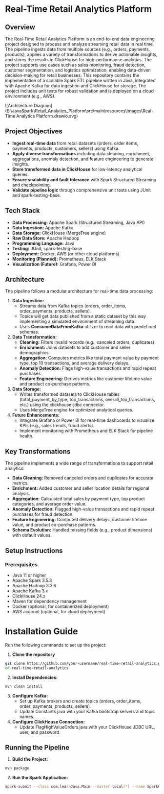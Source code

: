# Real-Time Retail Analytics Platform

## Overview
The Real-Time Retail Analytics Platform is an end-to-end data engineering project designed to process and analyze streaming retail data in real time. The pipeline ingests data from multiple sources (e.g., orders, payments, products), applies a variety of transformations to derive actionable insights, and stores the results in ClickHouse for high-performance analytics. The project supports use cases such as sales monitoring, fraud detection, customer segmentation, and logistics optimization, enabling data-driven decision-making for retail businesses.
This repository contains the implementation of a scalable Spark ETL pipeline written in Java, integrated with Apache Kafka for data ingestion and ClickHouse for storage. The project includes unit tests for robust validation and is deployed on a cloud environment (e.g., AWS).

![Architecture Diagram](E:\JavaSpark\Retail_Analytics_Platform\src\main\resources\images\Real-Time Analytics Platform.drawio.svg)
## Project Objectives
- **Ingest real-time data** from retail datasets (orders, order items, payments, products, customers, sellers) using Kafka.
- **Apply diverse transformations** including data cleaning, enrichment, aggregations, anomaly detection, and feature engineering to generate insights.
- **Store transformed data in ClickHouse** for low-latency analytical queries.
- **Ensure scalability and fault tolerance** with Spark Structured Streaming and checkpointing.
- **Validate pipeline logic** through comprehensive unit tests using JUnit and spark-testing-base.

## Tech Stack
- **Data Processing:** Apache Spark (Structured Streaming, Java API)
- **Data Ingestion:** Apache Kafka
- **Data Storage:** ClickHouse (MergeTree engine)
- **Raw Data Store:** Apache Hadoop
- **Programming Language:** Java
- **Testing:** JUnit, spark-testing-base
- **Deployment:** Docker, AWS (or other cloud platforms)
- **Monitoring (Planned):** Prometheus, ELK Stack
- **Visualization (Future):** Grafana, Power BI

## Architecture
The pipeline follows a modular architecture for real-time data processing:
1. **Data Ingestion:**
    - Streams data from Kafka topics (orders, order_items, order_payments, products, sellers).
    - Topics will get data published from a static dataset by this way implementing a simulated environment of streaming data.
    - Uses **ConsumeDataFromKafka** utilizer to read data with predefined schemas.
2. **Data Transformation:**
    - **Cleaning:** Filters invalid records (e.g., canceled orders, duplicates).
    - **Enrichment:** Joins datasets to add customer and seller demographics.
    - **Aggregation:** Computes metrics like total payment value by payment type, top 10 transactions, and average delivery delays.
    - **Anomaly Detection:** Flags high-value transactions and rapid repeat purchases.
    - **Feature Engineering:** Derives metrics like customer lifetime value and product co-purchase patterns.
3. **Data Storage:**
    - Writes transformed datasets to ClickHouse tables (total_payment_by_type, top_transactions, overall_top_transactions, etc.) using the clickhouse-jdbc connector.
    - Uses MergeTree engine for optimized analytical queries.
4. **Future Enhancements:**
    - Integrate Grafana or Power BI for real-time dashboards to visualize KPIs (e.g., sales trends, fraud alerts).
    - Implement monitoring with Prometheus and ELK Stack for pipeline health.

## Key Transformations
The pipeline implements a wide range of transformations to support retail analytics:
- **Data Cleaning:** Removed canceled orders and duplicates for accurate metrics.
- **Enrichment:** Added customer and seller location details for regional analysis.
- **Aggregation:** Calculated total sales by payment type, top product categories, and average order value.
- **Anomaly Detection:** Flagged high-value transactions and rapid repeat purchases for fraud detection.
- **Feature Engineering:** Computed delivery delays, customer lifetime value, and product co-purchase patterns.
- **Schema Evolution:** Handled missing fields (e.g., product dimensions) with default values.

## Setup Instructions
### Prerequisites
- Java 11 or higher
- Apache Spark 3.5.3
- Apache Hadoop 3.3.6
- Apache Kafka 3.x
- ClickHouse 24.x
- Maven for dependency management
- Docker (optional, for containerized deployment)
- AWS account (optional, for cloud deployment)

# Installation Guide

Run the following commands to set up the project:

1. **Clone the repository**
```bash
git clone https://github.com/your-username/real-time-retail-analytics.git
cd real-time-retail-analytics
```
2. **Install Dependencies:**
```bash
mvn clean install
```
3. **Configure Kafka:**
   - Set up Kafka brokers and create topics (orders, order_items, order_payments, products, sellers).
   - Update Constants.java with your Kafka bootstrap servers and topic names.
4. **Configure ClickHouse Connection:**
   - Update FlagHighValueOrders.java with your ClickHouse JDBC URL, user, and password.

## Running the Pipeline
1. **Build the Project:**
```bash
mvn package
```
2. **Run the Spark Application:**
```bash
spark-submit --class com.learnJava.Main --master local[*] --name SparkCheck --master local[*] --driver-memory 2g target/Retail_Analytics_Platform-1.0-SNAPSHOT-jar-with-dependencies.jar hdfs://192.168.1.37:9000/user/abuthahir/retail_project/static_resource/clickhouse_config.properties
```